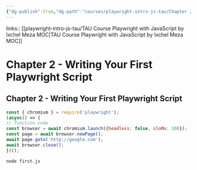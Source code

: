 ```yaml
---
{"dg-publish":true,"dg-path":"courses/playwright-intro-js-tau/Chapter 2 - Writing Your First Playwright Script.md","permalink":"/courses/playwright-intro-js-tau/chapter-2-writing-your-first-playwright-script/","tags":["playwright"]}
---
```


links:: [[playwright-intro-js-tau/TAU Course Playwright with JavaScript by Ixchel Meza MOC\|TAU Course Playwright with JavaScript by Ixchel Meza MOC]]

# Chapter 2 - Writing Your First Playwright Script

## Chapter 2 - Writing Your First Playwright Script

```js
const { chromium } = require('playwright');
(async() => {
// function code
const browser = await chromium.launch({headless: false, sloMo: 100});
const page = await browser.newPage();
await page.goto('http://google.com');
await browser.close();
})();


```

```shell
node first.js
```